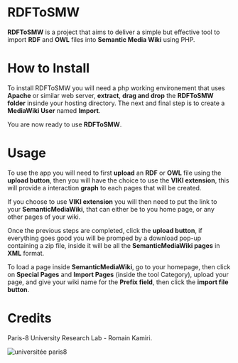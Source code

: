# RDFToSMW

**RDFToSMW** is a project that aims to deliver a simple but effective tool to import **RDF** and **OWL** files into **Semantic Media Wiki** using PHP.


# How to Install

To install RDFToSMW you will need a php working environement that uses **Apache** or similar web server, **extract**, **drag and drop** the **RDFToSMW folder** insinde your hosting directory.
The next and final step is to create a **MediaWiki User** named **Import**.

You are now ready to use **RDFToSMW**.

# Usage
To use the app you will need to first **upload** an **RDF** or **OWL** file using the **upload button**, then you will have the choice to use the **VIKI extension**, this will provide a interaction **graph** to each pages that will be created.

If you choose to use **VIKI extension** you will then need to put the link to your **SemanticMediaWiki**, that can either be to you home page, or any other pages of your wiki.

Once the previous steps are completed, click the **upload button**, if everything goes good you will be promped by a download pop-up containing a zip file, inside it will be all the **SemanticMediaWiki pages** in **XML** format.

To load a page inside **SemanticMediaWiki**, go to your homepage, then click on **Special Pages** and **Import Pages** (inside the tool Category), upload your page, and give your wiki name for the **Prefix field**, then click the **import file button**.

# Credits

Paris-8 University Research Lab - Romain Kamiri.

![universitée paris8](https://www.lesdechargeurs.fr/sites/default/files/styles/large/public/partenaires/logo/logo_partenaire-8.jpg?itok=UdRb1xWE)

